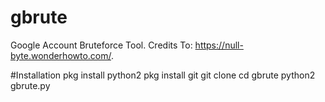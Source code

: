 # gbrute
Google Account Bruteforce Tool. Credits To: https://null-byte.wonderhowto.com/.

#Installation
pkg install python2
pkg install git
git clone
cd gbrute
python2 gbrute.py



